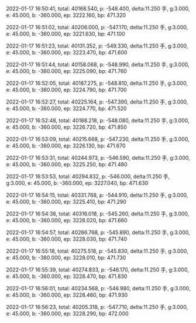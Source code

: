 2022-01-17 16:50:41, total: 40168.540, p: -548.400, delta:11.250 手, g:3.000, e: 45.000, b: -360.000, ep: 3222.160, bp: 471.320

2022-01-17 16:51:02, total: 40206.000, p: -547.170, delta:11.250 手, g:3.000, e: 45.000, b: -360.000, ep: 3221.630, bp: 471.100

2022-01-17 16:51:23, total: 40131.352, p: -549.330, delta:11.250 手, g:3.000, e: 45.000, b: -360.000, ep: 3223.470, bp: 471.600

2022-01-17 16:51:44, total: 40158.068, p: -548.990, delta:11.250 手, g:3.000, e: 45.000, b: -360.000, ep: 3225.090, bp: 471.760

2022-01-17 16:52:05, total: 40187.275, p: -548.810, delta:11.250 手, g:3.000, e: 45.000, b: -360.000, ep: 3224.790, bp: 471.700

2022-01-17 16:52:27, total: 40225.164, p: -547.390, delta:11.250 手, g:3.000, e: 45.000, b: -360.000, ep: 3224.770, bp: 471.520

2022-01-17 16:52:48, total: 40188.218, p: -548.080, delta:11.250 手, g:3.000, e: 45.000, b: -360.000, ep: 3226.720, bp: 471.850

2022-01-17 16:53:09, total: 40215.668, p: -547.230, delta:11.250 手, g:3.000, e: 45.000, b: -360.000, ep: 3226.130, bp: 471.670

2022-01-17 16:53:31, total: 40244.973, p: -546.590, delta:11.250 手, g:3.000, e: 45.000, b: -360.000, ep: 3225.250, bp: 471.480

2022-01-17 16:53:53, total: 40294.832, p: -546.000, delta:11.250 手, g:3.000, e: 45.000, b: -360.000, ep: 3227.040, bp: 471.630

2022-01-17 16:54:15, total: 40331.768, p: -544.910, delta:11.250 手, g:3.000, e: 45.000, b: -360.000, ep: 3225.410, bp: 471.290

2022-01-17 16:54:36, total: 40316.018, p: -545.260, delta:11.250 手, g:3.000, e: 45.000, b: -360.000, ep: 3228.020, bp: 471.660

2022-01-17 16:54:57, total: 40286.768, p: -545.890, delta:11.250 手, g:3.000, e: 45.000, b: -360.000, ep: 3228.030, bp: 471.740

2022-01-17 16:55:18, total: 40275.518, p: -545.830, delta:11.250 手, g:3.000, e: 45.000, b: -360.000, ep: 3228.010, bp: 471.730

2022-01-17 16:55:39, total: 40274.833, p: -546.170, delta:11.250 手, g:3.000, e: 45.000, b: -360.000, ep: 3228.470, bp: 471.830

2022-01-17 16:56:01, total: 40234.568, p: -546.980, delta:11.250 手, g:3.000, e: 45.000, b: -360.000, ep: 3228.460, bp: 471.930

2022-01-17 16:56:23, total: 40205.318, p: -547.710, delta:11.250 手, g:3.000, e: 45.000, b: -360.000, ep: 3228.290, bp: 472.000